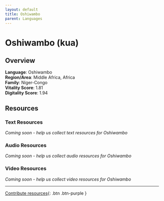 ```yaml
---
layout: default
title: Oshiwambo
parent: Languages
---
```


# Oshiwambo (kua)

## Overview

**Language**: Oshiwambo  
**Region/Area**: Middle Africa, Africa  
**Family**: Niger-Congo  
**Vitality Score**: 1.81  
**Digitality Score**: 1.94  

## Resources

### Text Resources
*Coming soon - help us collect text resources for Oshiwambo*

### Audio Resources
*Coming soon - help us collect audio resources for Oshiwambo*

### Video Resources
*Coming soon - help us collect video resources for Oshiwambo*

---

[Contribute resources](https://fairtrain.github.io/){: .btn .btn-purple }
